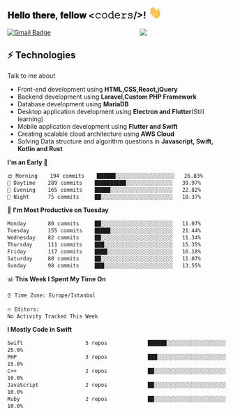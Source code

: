 <h2> 𝐇𝐞𝐥𝐥𝐨 𝐭𝐡𝐞𝐫𝐞, 𝐟𝐞𝐥𝐥𝐨𝐰 <𝚌𝚘𝚍𝚎𝚛𝚜/>! <img src="https://raw.githubusercontent.com/ABSphreak/ABSphreak/master/gifs/Hi.gif" width="30px"></h2>

<img align='right' src='https://user-images.githubusercontent.com/5713670/87202985-820dcb80-c2b6-11ea-9f56-7ec461c497c3.gif' width='200"'>

[![Gmail Badge](https://img.shields.io/badge/-osein.wtr@gmail.com-c14438?style=flat-square&logo=Gmail&logoColor=white&link=mailto:osein.wtr@gmail.com)](mailto:osein.wtr@gmail.com)


## ⚡ Technologies
Talk to me about
- Front-end development using **HTML,CSS,React,jQuery**
- Backend development using **Laravel,Custom PHP Framework**
- Database development using **MariaDB**
- Desktop application development using **Electron and Flutter**(Still learning)
- Mobile application development using **Flutter and Swift**
- Creating scalable cloud architecture using **AWS Cloud**
- Solving Data structure and algorithm questions in **Javascript, Swift, Kotlin and Rust**

<!--## Hello World!! 🤔
- 💬 Ask me about anything an everything.
- 📫 Read my blogs: [Harsh Blog](https://harshblog.xyz)
- 🎯 Portfolio site: [Portfolio](https://harshkumarkhatri.github.io/Portfolio-Site/index.html)
- 🔔 Subscribe:- [Harsh Kumar Khatri](https://www.youtube.com/channel/UCKNtMU9M559bmXxKoT6YeJw)
- ⚡ Fun fact: Internet users blink less than usual.-->

<!--START_SECTION:waka-->
**I'm an Early 🐤** 

```text
🌞 Morning    194 commits    ██████░░░░░░░░░░░░░░░░░░░   26.83% 
🌆 Daytime    289 commits    ██████████░░░░░░░░░░░░░░░   39.97% 
🌃 Evening    165 commits    █████░░░░░░░░░░░░░░░░░░░░   22.82% 
🌙 Night      75 commits     ██░░░░░░░░░░░░░░░░░░░░░░░   10.37%

```
📅 **I'm Most Productive on Tuesday** 

```text
Monday       80 commits     ██░░░░░░░░░░░░░░░░░░░░░░░   11.07% 
Tuesday      155 commits    █████░░░░░░░░░░░░░░░░░░░░   21.44% 
Wednesday    82 commits     ██░░░░░░░░░░░░░░░░░░░░░░░   11.34% 
Thursday     111 commits    ███░░░░░░░░░░░░░░░░░░░░░░   15.35% 
Friday       117 commits    ████░░░░░░░░░░░░░░░░░░░░░   16.18% 
Saturday     80 commits     ██░░░░░░░░░░░░░░░░░░░░░░░   11.07% 
Sunday       98 commits     ███░░░░░░░░░░░░░░░░░░░░░░   13.55%

```


📊 **This Week I Spent My Time On** 

```text
⌚︎ Time Zone: Europe/Istanbul

🔥 Editors: 
No Activity Tracked This Week

```

**I Mostly Code in Swift** 

```text
Swift                    5 repos             ██████░░░░░░░░░░░░░░░░░░░   25.0% 
PHP                      3 repos             ███░░░░░░░░░░░░░░░░░░░░░░   15.0% 
C++                      2 repos             ██░░░░░░░░░░░░░░░░░░░░░░░   10.0% 
JavaScript               2 repos             ██░░░░░░░░░░░░░░░░░░░░░░░   10.0% 
Ruby                     2 repos             ██░░░░░░░░░░░░░░░░░░░░░░░   10.0%

```



<!--END_SECTION:waka-->
